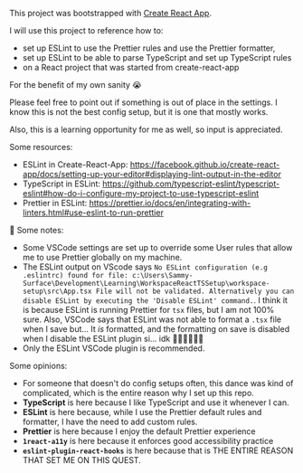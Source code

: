 This project was bootstrapped with [Create React App](https://github.com/facebook/create-react-app).

I will use this project to reference how to:
* set up ESLint to use the Prettier rules and use the Prettier formatter, 
* set up ESLint to be able to parse TypeScript and set up TypeScript rules
* on a React project that was started from create-react-app

For the benefit of my own sanity 😭 

Please feel free to point out if something is out of place in the settings. I know this is not the best config setup, but it is one that mostly works. 

Also, this is a learning opportunity for me as well, so input is appreciated. 

Some resources: 
* ESLint in Create-React-App: https://facebook.github.io/create-react-app/docs/setting-up-your-editor#displaying-lint-output-in-the-editor
* TypeScript in ESLint: https://github.com/typescript-eslint/typescript-eslint#how-do-i-configure-my-project-to-use-typescript-eslint
* Prettier in ESLint: https://prettier.io/docs/en/integrating-with-linters.html#use-eslint-to-run-prettier

📝 Some notes: 
* Some VSCode settings are set up to override some User rules that allow me to use Prettier globally on my machine.
* The ESLint output on VScode says `No ESLint configuration (e.g .eslintrc) found for file: c:\Users\Sammy-Surface\Development\Learning\WorkspaceReactTSSetup\workspace-setup\src\App.tsx File will not be validated. Alternatively you can disable ESLint by executing the 'Disable ESLint' command.`. I think it is because ESLint is running Prettier for `tsx` files, but I am not 100% sure. Also, VSCode says that ESLint was not able to format a `.tsx` file when I save but... It *is* formatted, and the formatting on save is disabled when I disable the ESLint plugin si... idk 🤷‍♂️🤷‍♂️🤷‍♂️
* Only the ESLint VSCode plugin is recommended.

Some opinions:
* For someone that doesn't do config setups often, this dance was kind of complicated, which is the entire reason why I set up this repo.
* **TypeScript** is here because I like TypeScript and use it whenever I can.
* **ESLint** is here because, while I use the Prettier default rules and formatter, I have the need to add custom rules.
* **Prettier** is here because I enjoy the default Prettier experience
* **`1react-a11y`** is here because it enforces good accessibility practice
* **`eslint-plugin-react-hooks`** is here because that is THE ENTIRE REASON THAT SET ME ON THIS QUEST. 